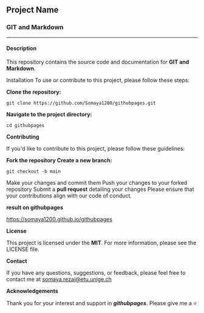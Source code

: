 ## **Project Name**

### GIT and Markdown

---

#### **Description**

This repository contains the source code and documentation for **GIT and Markdown**.

Installation
To use or contribute to this project, please follow these steps:

**Clone the repository:**

```
git clone https://github.com/Somaya1200/githubpages.git
```

**Navigate to the project directory:**

```
cd githubpages
```

**Contributing**

If you'd like to contribute to this project, please follow these guidelines:

**Fork the repository
Create a new branch:**

```
git checkout -b main
```

Make your changes and commit them
Push your changes to your forked repository
Submit a **pull request** detailing your changes
Please ensure that your contributions align with our code of conduct.

**result on githubpages**

https://somaya1200.github.io/githubpages

**License**

This project is licensed under the **MIT**. For more information, please see the LICENSE file.

**Contact**

If you have any questions, suggestions, or feedback, please feel free to contact me at somaya.rezai@etu.unige.ch

**Acknowledgements**


Thank you for your interest and support in _**githubpages**_.
Please give me a ⭐
